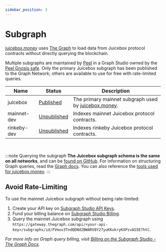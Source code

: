 ```yaml
---
sidebar_position: 3
---
```


# Subgraph

[juicebox.money](https://juicebox.money) uses [The Graph](https://thegraph.com/) to load data from Juicebox protocol contracts without directly querying the blockchain.

Multiple subgraphs are maintained by [Peel](https://discord.gg/b4rpjgGPHX) in a Graph Studio owned by the [Peel Gnosis safe](https://gnosis-safe.io/app/eth:0x0e9D15e28e3De9bB3CF64FFbC2f2F49Da9Ac545B). Only the primary Juicebox subgraph has been published to the Graph Network; others are available to use for free with rate-limited queries.

|Name|Status|Description|
|-|-|-|
|juicebox|[Published](https://thegraph.com/explorer/subgraph?id=FVmuv3TndQDNd2BWARV8Y27yuKKukryKXPzvAS5E7htC&view=Overview)|The primary mainnet subgraph used by [juicebox.money](https://juicebox.money).|
|mainnet-dev|[Unpublished](https://api.studio.thegraph.com/query/30654/mainnet-dev/0.2.0)|Indexes mainnet Juicebox protocol contracts.|
|rinkeby-dev|[Unpublished](https://api.studio.thegraph.com/query/30654/rinkeby-dev/0.2.0)|Indexes rinkeby Juicebox protocol contracts.|

<br/>

:::note Querying the subgraph
**The Juicebox subgraph schema is the same on all networks**, and can be [found on GitHub](https://github.com/jbx-protocol/juice-subgraph/blob/main/schema.graphql). For information on structuring Graph queries, read the [Graph docs](https://thegraph.com/docs/en/querying/querying-the-graph/). You can also reference the [tools used for juicebox.money](https://github.com/jbx-protocol/juice-interface/blob/5117545d17c7c2336207381be5b1c46f67fad459/src/utils/graph.ts#L240).
:::

## Avoid Rate-Limiting

To use the mainnet Juicebox subgraph without being rate-limited:
1. Create your API key on [Subgraph Studio API Keys](https://thegraph.com/studio/apikeys/).
2. Fund your billing balance on [Subgraph Studio Billing](https://thegraph.com/studio/billing/).
3. Query the mainnet Juicebox subgraph using `https://gateway.thegraph.com/api/<your-api-key>/subgraphs/id/FVmuv3TndQDNd2BWARV8Y27yuKKukryKXPzvAS5E7htC`.

*For more info on Graph query billing, visit [Billing on the Subgraph Studio -  The Graph Docs](https://thegraph.com/docs/en/querying/billing/).*

